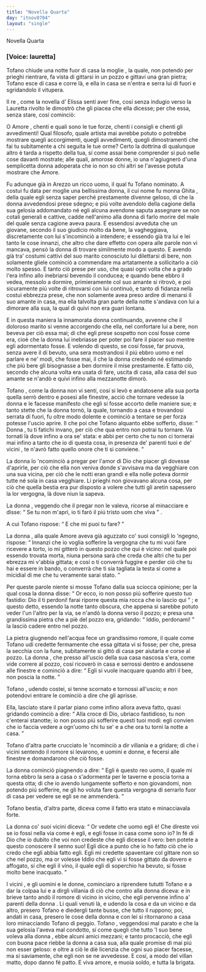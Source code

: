 ```yaml
---
title: "Novella Quarta"
day: "itnov0704"
layout: "single"
---
```

<html>
 <head>
 </head>
 <body>
  <div id="nov0704" type="novella" who="lauretta">
   <head>
    Novella Quarta
   </head>
   <p>
    <h3>
     [Voice: lauretta]
    </h3>
   </p>
   <argument>
    <p>
     <milestone id="p07040001"/>
     <name persref="tofano" type="person">
      Tofano
     </name>
     chiude una notte fuor di casa la
     <name persref="ghita" type="person">
      moglie
     </name>
     , la quale, non potendo per prieghi rientrare, fa vista di gittarsi in un pozzo e gittavi una gran pietra;
     <name persref="tofano" type="person">
      Tofano
     </name>
     esce di casa e corre l&agrave;, e ella in casa se n'entra e serra lui di fuori e sgridandolo il vitupera.
    </p>
   </argument>
   <div3 type="commentary" who="author">
    <p>
     <milestone id="p07040002"/>
     <name persref="dioneo" type="person">
      Il re
     </name>
     , come la novella d'
     <name persref="elissa" type="person">
      Elissa
     </name>
     sent&iacute; aver fine, cos&iacute; senza indugio verso la
     <name persref="lauretta" type="person">
      Lauretta
     </name>
     rivolto le dimostr&ograve; che gli piacea che ella dicesse; per che essa, senza stare, cos&iacute; cominci&ograve;:
    </p>
   </div3>
   <div3 type="commentary" who="lauretta">
    <p>
     <milestone id="p07040003"/>
     O
     <name persref="amore" type="person">
      Amore
     </name>
     , chenti e quali sono le tue forze, chenti i consigli e chenti gli avvedimenti! Qual filosofo, quale artista mai avrebbe potuto o potrebbe mostrare quegli accorgimenti, quegli avvedimenti, quegli dimostramenti che fai tu subitamente a chi seguita le tue orme?
     <milestone id="p07040004"/>
     Certo la dottrina di qualunque altro &egrave; tarda a rispetto della tua, s&iacute; come assai bene comprender si pu&ograve; nelle cose davanti mostrate; alle quali, amorose donne, io una n'agiugner&ograve; d'una semplicetta donna adoperata che io non so chi altri se l'avesse potuta mostrare che Amore.
    </p>
   </div3>
   <p>
    <milestone id="p07040005"/>
    Fu adunque gi&agrave; in
    <name placeref="arezzo" type="place">
     Arezzo
    </name>
    un ricco uomo, il qual fu
    <name persref="tofano" type="person">
     Tofano
    </name>
    nominato. A costui fu data per moglie una bellissima donna, il cui nome fu monna
    <name persref="ghita" type="person">
     Ghita
    </name>
    , della quale egli senza saper perch&eacute; prestamente divenne geloso, di che
    <name persref="ghita" type="person">
     la donna
    </name>
    avvedendosi prese sdegno; e pi&uacute; volte avendolo della cagione della sua gelosia addomandato n&eacute; egli alcuna avendone saputa assegnare se non cotali generali e cattive, cadde nell'animo alla
    <name persref="ghita" type="person">
     donna
    </name>
    di farlo morire del male del quale senza cagione aveva paura.
    <milestone id="p07040006"/>
    E essendosi avveduta che un giovane, secondo il suo giudicio molto da bene, la vagheggiava, discretamente con lui s'incominci&ograve; a intendere; e essendo gi&agrave; tra lui e lei tanto le cose innanzi, che altro che dare effetto con opera alle parole non vi mancava, pens&ograve;
    <name persref="ghita" type="person">
     la donna
    </name>
    di trovare similmente modo a questo.
    <milestone id="p07040007"/>
    E avendo gi&agrave; tra' costumi cattivi del suo
    <name persref="tofano" type="person">
     marito
    </name>
    conosciuto lui dilettarsi di bere, non solamente gliele cominci&ograve; a commendare ma artatamente a sollicitarlo a ci&ograve; molto spesso.
    <milestone id="p07040008"/>
    E tanto ci&ograve; prese per uso, che quasi ogni volta che a grado l'era infino allo inebriarsi bevendo il conducea; e quando bene ebbro il vedea, messolo a dormire, primieramente col suo amante si ritrov&ograve;, e poi sicuramente pi&uacute; volte di ritrovarsi con lui continu&ograve;, e tanto di fidanza nella costui ebbrezza prese, che non solamente avea preso ardire di menarsi il suo amante in casa, ma ella talvolta gran parte della notte s'andava con lui a dimorare alla sua, la qual di quivi non era guari lontana.
   </p>
   <p>
    <milestone id="p07040009"/>
    E in questa maniera la innamorata
    <name persref="ghita" type="person">
     donna
    </name>
    continuando, avvenne che il doloroso
    <name persref="tofano" type="person">
     marito
    </name>
    si venne accorgendo che ella, nel confortare lui a bere, non beveva per ci&ograve; essa mai; di che egli prese sospetto non cos&iacute; fosse come era, cio&egrave; che
    <name persref="ghita" type="person">
     la donna
    </name>
    lui inebriasse per poter poi fare il piacer suo mentre egli adormentato fosse.
    <milestone id="p07040010"/>
    E volendo di questo, se cos&iacute; fosse, far pruova, senza avere il d&iacute; bevuto, una sera mostrandosi il pi&uacute; ebbro uomo e nel parlare e ne' modi, che fosse mai, il che
    <name persref="ghita" type="person">
     la donna
    </name>
    credendo n&eacute; estimando che pi&uacute; bere gli bisognasse a ben dormire il mise prestamente. E fatto ci&ograve;, secondo che alcuna volta era usata di fare, uscita di casa, alla casa del suo amante se n'and&ograve; e quivi infino alla mezzanotte dimor&ograve;.
   </p>
   <p>
    <milestone id="p07040011"/>
    <name persref="tofano" type="person">
     Tofano
    </name>
    , come
    <name persref="ghita" type="person">
     la donna
    </name>
    non vi sent&iacute;, cos&iacute; si lev&ograve; e andatosene alla sua porta quella serr&ograve; dentro e posesi alle finestre, acci&ograve; che tornare vedesse
    <name persref="ghita" type="person">
     la donna
    </name>
    e le facesse manifesto che egli si fosse accorto delle maniere sue; e tanto stette che
    <name persref="ghita" type="person">
     la donna
    </name>
    torn&ograve;, la quale, tornando a casa e trovandosi serrata di fuori, fu oltre modo dolente e cominci&ograve; a tentare se per forza potesse l'uscio aprire.
    <milestone id="p07040012"/>
    Il che poi che
    <name persref="tofano" type="person">
     Tofano
    </name>
    alquanto ebbe sofferto, disse:
    <q direct="unspecified" who="tofano">
     <name persref="ghita" type="person">
      Donna
     </name>
     , tu ti fatichi invano, per ci&ograve; che qua entro non potrai tu tornare. Va tornati l&agrave; dove infino a ora se' stata: e abbi per certo che tu non ci tornerai mai infino a tanto che io di questa cosa, in presenza de'
     <name persref="parenti-0704" type="person">
      parenti
     </name>
     tuoi e de'
     <name persref="vicini-0704" type="person">
      vicini
     </name>
     , te n'avr&ograve; fatto quello onore che ti si conviene.
    </q>
   </p>
   <p>
    <milestone id="p07040013"/>
    <name persref="ghita" type="person">
     La donna
    </name>
    lo 'ncominci&ograve; a pregar per l'amor di Dio che piacer gli dovesse d'aprirle, per ci&ograve; che ella non veniva donde s'avvisava ma da vegghiare con una sua vicina, per ci&ograve; che le notti eran grandi e ella nolle poteva dormir tutte n&eacute; sola in casa vegghiare. Li prieghi non giovavano alcuna cosa, per ci&ograve; che quella bestia era pur disposto a volere che tutti gli aretin sapessero la lor vergogna, l&agrave; dove niun la sapeva.
   </p>
   <p>
    <milestone id="p07040014"/>
    <name persref="ghita" type="person">
     La donna
    </name>
    , veggendo che il pregar non le valeva, ricorse al minacciare e disse:
    <q direct="unspecified" who="ghita">
     Se tu non m'apri, io ti far&ograve; il pi&uacute; tristo uom che viva
    </q>
    .
   </p>
   <p>
    <milestone id="p07040015"/>
    A cui
    <name persref="tofano" type="person">
     Tofano
    </name>
    rispose:
    <q direct="unspecified" who="tofano">
     E che mi puoi tu fare?
    </q>
   </p>
   <p>
    <milestone id="p07040016"/>
    <name persref="ghita" type="person">
     La donna
    </name>
    , alla quale
    <name persref="amore" type="person">
     Amore
    </name>
    aveva gi&agrave; aguzzato co' suoi consigli lo 'ngegno, rispose:
    <q direct="unspecified" who="ghita">
     Innanzi che io voglia sofferire la vergogna che tu mi vuoi fare ricevere a torto, io mi gitter&ograve; in questo pozzo che qui &egrave; vicino: nel quale poi essendo trovata morta, niuna persona sar&agrave; che creda che altri che tu per ebrezza mi v'abbia gittata; e cos&iacute; o ti converr&agrave; fuggire e perder ci&ograve; che tu hai e essere in bando, o converr&agrave; che ti sia tagliata la testa s&iacute; come a micidial di me che tu veramente sarai stato.
    </q>
   </p>
   <p>
    <milestone id="p07040017"/>
    Per queste parole niente si mosse
    <name persref="tofano" type="person">
     Tofano
    </name>
    dalla sua sciocca opinione; per la qual cosa
    <name persref="ghita" type="person">
     la donna
    </name>
    disse:
    <q direct="unspecified" who="ghita">
     Or ecco, io non posso pi&uacute; sofferire questo tuo fastidio: Dio il ti perdoni! farai riporre questa mia rocca che io lascio qui
    </q>
    ;
    <milestone id="p07040018"/>
    e questo detto, essendo la notte tanto obscura, che appena si sarebbe potuto veder l'un l'altro per la via, se n'and&ograve;
    <name persref="ghita" type="person">
     la donna
    </name>
    verso il pozzo; e presa una grandissima pietra che a pi&egrave; del pozzo era, gridando:
    <q direct="unspecified" who="ghita">
     Iddio, perdonami!
    </q>
    la lasci&ograve; cadere entro nel pozzo.
   </p>
   <p>
    <milestone id="p07040019"/>
    La pietra giugnendo nell'acqua fece un grandissimo romore, il quale come
    <name persref="tofano" type="person">
     Tofano
    </name>
    ud&iacute; credette fermamente che essa gittata vi si fosse; per che, presa la secchia con la fune, subitamente si gitt&ograve; di casa per aiutarla e corse al pozzo.
    <milestone id="p07040020"/>
    <name persref="ghita" type="person">
     La donna
    </name>
    , che presso all'uscio della sua casa nascosa s'era, come vide correre al pozzo, cos&iacute; ricover&ograve; in casa e serrossi dentro e andossene alle finestre e cominci&ograve; a dire:
    <q direct="unspecified" who="ghita">
     Egli si vuole inacquare quando altri il bee, non poscia la notte.
    </q>
   </p>
   <p>
    <milestone id="p07040021"/>
    <name persref="tofano" type="person">
     Tofano
    </name>
    , udendo costei, si tenne scornato e tornossi all'uscio; e non potendovi entrare le cominci&ograve; a dire che gli aprisse.
   </p>
   <p>
    <milestone id="p07040022"/>
    Ella, lasciato stare il parlar piano come infino allora aveva fatto, quasi gridando cominci&ograve; a dire:
    <q direct="unspecified" who="ghita">
     Alla croce di Dio, ubriaco fastidioso, tu non c'enterai stanotte; io non posso pi&uacute; sofferire questi tuoi modi: egli convien che io faccia vedere a ogn'uomo chi tu se' e a che ora tu torni la notte a casa.
    </q>
   </p>
   <p>
    <milestone id="p07040023"/>
    <name persref="tofano" type="person">
     Tofano
    </name>
    d'altra parte crucciato le 'ncominci&ograve; a dir villania e a gridare; di che
    <name persref="vicini-0704" type="person">
     i vicini
    </name>
    sentendo il romore si levarono, e uomini e donne, e fecersi alle finestre e domandarono che ci&ograve; fosse.
   </p>
   <p>
    <milestone id="p07040024"/>
    <name persref="ghita" type="person">
     La donna
    </name>
    cominci&ograve; piagnendo a dire:
    <q direct="unspecified" who="ghita">
     Egli &egrave; questo reo uomo, il quale mi torna ebbro la sera a casa o s'adormenta per le taverne e poscia torna a questa otta; di che io avendo lungamente sofferto e non giovandomi, non potendo pi&uacute; sofferire, ne gli ho voluta fare questa vergogna di serrarlo fuor di casa per vedere se egli se ne ammender&agrave;.
    </q>
   </p>
   <p>
    <milestone id="p07040025"/>
    <name persref="tofano" type="person">
     Tofano
    </name>
    bestia, d'altra parte, diceva come il fatto era stato e minacciavala forte.
   </p>
   <p>
    <milestone id="p07040026"/>
    <name persref="ghita" type="person">
     La donna
    </name>
    co' suoi
    <name persref="vicini-0704" type="person">
     vicini
    </name>
    diceva:
    <q direct="unspecified" who="ghita">
     Or vedete che uomo egli &egrave;! Che direste voi se io fossi nella via come &egrave; egli, e egli fosse in casa come sono io? In f&eacute; di Dio che io dubito che voi non credeste che egli dicesse il vero: ben potete a questo conoscere il senno suo! Egli dice a punto che io ho fatto ci&ograve; che io credo che egli abbia fatto egli.
     <milestone id="p07040027"/>
     Egli mi credette spaventare col gittare non so che nel pozzo, ma or volesse Iddio che egli vi si fosse gittato da dovero e affogato, s&iacute; che egli il vino, il quale egli di soperchio ha bevuto, si fosse molto bene inacquato.
    </q>
   </p>
   <p>
    <milestone id="p07040028"/>
    <name persref="vicini-0704" type="person">
     I vicini
    </name>
    , e gli uomini e le donne, cominciaro a riprendere tututti
    <name persref="tofano" type="person">
     Tofano
    </name>
    e a dar la colpaa lui e a dirgli villania di ci&ograve; che contro alla
    <name persref="ghita" type="person">
     donna
    </name>
    diceva: e in brieve tanto and&ograve; il romore di vicino in vicino, che egli pervenne infino a'
    <name persref="parenti-0704" type="person">
     parenti
    </name>
    della
    <name persref="ghita" type="person">
     donna
    </name>
    .
    <milestone id="p07040029"/>
    Li quali venuti l&agrave;, e udendo la cosa e da un vicino e da altro, presero
    <name persref="tofano" type="person">
     Tofano
    </name>
    e diedergli tante busse, che tutto il ruppono; poi, andati in casa, presero le cose della
    <name persref="ghita" type="person">
     donna
    </name>
    e con lei si ritornarono a casa loro minacciando
    <name persref="tofano" type="person">
     Tofano
    </name>
    di peggio.
    <milestone id="p07040030"/>
    <name persref="tofano" type="person">
     Tofano
    </name>
    , veggendosi mal parato e che la sua gelosia l'aveva mal condotto, s&iacute; come quegli che tutto 'l suo bene voleva alla
    <name persref="ghita" type="person">
     donna
    </name>
    , ebbe alcuni amici mezzani; e tanto procacci&ograve;, che egli con buona pace riebbe
    <name persref="ghita" type="person">
     la donna
    </name>
    a casa sua, alla quale promise di mai pi&uacute; non esser geloso: e oltre a ci&ograve; le di&egrave; licenzia che ogni suo piacer facesse, ma s&iacute; saviamente, che egli non se ne avvedesse.
    <milestone id="p07040031"/>
    E cos&iacute;, a modo del villan matto, dopo danno f&eacute; patto. E viva amore, e muoia soldo, e tutta la brigata.
   </p>
  </div>
 </body>
</html>